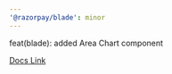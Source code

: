 ```yaml
---
'@razorpay/blade': minor
---
```


feat(blade): added Area Chart component

[Docs Link](https://blade.razorpay.com/?path=/docs/components-charts-linechart--docs)